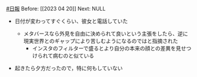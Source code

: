 [#日報](日報/日報.md)
Before: [[2023 04 20]]
Next: NULL
- 日付が変わってすぐくらい、彼女と電話していた
	- メタバースなら外見を自由に決められて良いという主張をしたら、逆に現実世界とのギャップにより苦しむようになるのではと指摘された
		- インスタのフィルターで盛るとより自分の本来の顔との差異を見せつけられて病むのと似ている

- 起きたら夕方だったので，特に何もしていない
